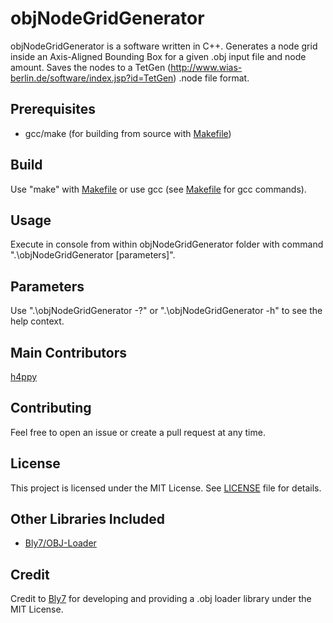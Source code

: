 # objNodeGridGenerator
objNodeGridGenerator is a software written in C++. Generates a node grid inside an Axis-Aligned Bounding Box for a given .obj input file and node amount. Saves the nodes to a TetGen (http://www.wias-berlin.de/software/index.jsp?id=TetGen) .node file format.

## Prerequisites

 - gcc/make (for building from source with [Makefile](Makefile))

## Build

Use "make" with [Makefile](Makefile) or use gcc (see [Makefile](Makefile) for gcc commands).

## Usage

Execute in console from within objNodeGridGenerator folder with command ".\objNodeGridGenerator [parameters]".

## Parameters

Use ".\objNodeGridGenerator -?" or ".\objNodeGridGenerator -h" to see the help context.

## Main Contributors

[h4ppy](https://github.com/h4ppywastaken)

## Contributing

Feel free to open an issue or create a pull request at any time.

## License

This project is licensed under the MIT License. See [LICENSE](LICENSE) file for details.

## Other Libraries Included

 - [Bly7/OBJ-Loader](https://github.com/Bly7/OBJ-Loader)
 
## Credit

Credit to [Bly7](https://github.com/Bly7) for developing and providing a .obj loader library under the MIT License.
